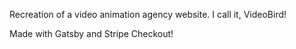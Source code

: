 Recreation of a video animation agency website. I call it, VideoBird!

Made with Gatsby and Stripe Checkout!
